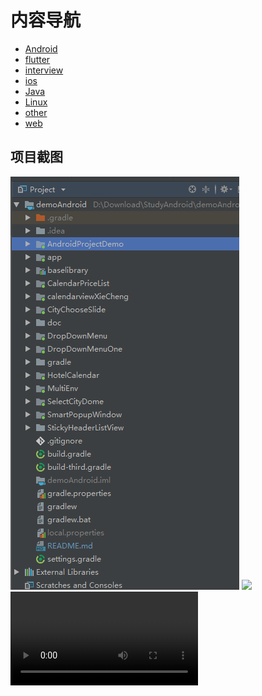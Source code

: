 

# 内容导航
- [Android](android_README.md) 
- [flutter](flutter_README.md) 
- [interview](interview_README.md) 
- [ios](ios_README.md) 
- [Java](java_README.md) 
- [Linux](linux_README.md) 
- [other](other_README.md) 
- [web](web_README.md) 

## 项目截图
![](screenshot/QQ截图20190416175446.png)
![](http://pic1.nipic.com/2008-08-14/2008814183939909_2.jpg)
![视频](device-2019-08-14-114125.mp4)


